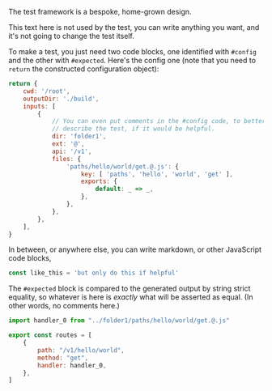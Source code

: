 The test framework is a bespoke, home-grown design.

This text here is not used by the test, you can write anything you want, and it's
not going to change the test itself.

To make a test, you just need two code blocks, one identified with `#config` and the
other with `#expected`. Here's the config one (note that you need to `return` the
constructed configuration object):

```js #config
return {
	cwd: '/root',
	outputDir: './build',
	inputs: [
		{
			// You can even put comments in the #config code, to better
			// describe the test, if it would be helpful.
			dir: 'folder1',
			ext: '@',
			api: '/v1',
			files: {
				'paths/hello/world/get.@.js': {
					key: [ 'paths', 'hello', 'world', 'get' ],
					exports: {
						default: _ => _,
					},
				},
			},
		},
	],
}
```

In between, or anywhere else, you can write markdown, or other JavaScript code blocks,

```js
const like_this = 'but only do this if helpful'
```

The `#expected` block is compared to the generated output by string strict equality, so whatever
is here is *exactly* what will be asserted as equal. (In other words, no comments here.)

```js #expected
import handler_0 from "../folder1/paths/hello/world/get.@.js"

export const routes = [
	{
		path: "/v1/hello/world",
		method: "get",
		handler: handler_0,
	},
]

```
